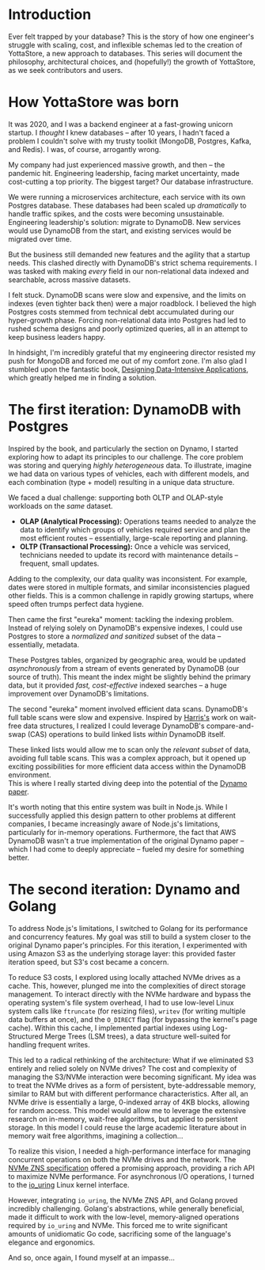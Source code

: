 # Introduction

Ever felt trapped by your database?  This is the story of how one engineer's struggle with scaling, cost, and 
inflexible schemas led to the creation of YottaStore, a new approach to databases.  This series will document the 
philosophy, architectural choices, and (hopefully!) the growth of YottaStore, as we seek contributors and users.

# How YottaStore was born

It was 2020, and I was a backend engineer at a fast-growing unicorn startup. I *thought* I knew databases – after 10 
years, I hadn't faced a problem I couldn't solve with my trusty toolkit (MongoDB, Postgres, Kafka, and Redis). 
I was, of course, arrogantly wrong.

My company had just experienced massive growth, and then – the pandemic hit. Engineering leadership, facing market 
uncertainty, made cost-cutting a top priority. The biggest target? Our database infrastructure.

We were running a microservices architecture, each service with its own Postgres database. These databases had been 
scaled up *dramatically* to handle traffic spikes, and the costs were becoming unsustainable. Engineering leadership's 
solution: migrate to DynamoDB. New services would use DynamoDB from the start, and existing services would be migrated 
over time.

But the business still demanded new features and the agility that a startup needs. This clashed directly with DynamoDB's 
strict schema requirements. I was tasked with making *every* field in our non-relational data indexed and searchable, 
across massive datasets.

I felt stuck. DynamoDB scans were slow and expensive, and the limits on indexes (even tighter back then) were a major 
roadblock. I believed the high Postgres costs stemmed from technical debt accumulated during our hyper-growth phase. 
Forcing non-relational data into Postgres had led to rushed schema designs and poorly optimized queries, all in an 
attempt to keep business leaders happy.

In hindsight, I'm incredibly grateful that my engineering director resisted my push for MongoDB and forced me out of 
my comfort zone. I'm also glad I stumbled upon the fantastic book, 
[Designing Data-Intensive Applications](https://www.oreilly.com/library/view/designing-data-intensive-applications/9781491903063/), 
which greatly helped me in finding a solution.

# The first iteration: DynamoDB with Postgres

Inspired by the book, and particularly the section on Dynamo, I started exploring how to adapt its principles to our 
challenge.  The core problem was storing and querying *highly heterogeneous* data. To illustrate, imagine we had data 
on various types of vehicles, each with different models, and each combination (type + model) resulting in a unique 
data structure.

We faced a dual challenge: supporting both OLTP and OLAP-style workloads on the *same* dataset.

*   **OLAP (Analytical Processing):**  Operations teams needed to analyze the data to identify which groups of 
vehicles required service and plan the most efficient routes – essentially, large-scale reporting and planning.
*   **OLTP (Transactional Processing):**  Once a vehicle was serviced, technicians needed to update its 
record with maintenance details – frequent, small updates.

Adding to the complexity, our data quality was inconsistent. For example, dates were stored in multiple formats, 
and similar inconsistencies plagued other fields. This is a common challenge in rapidly growing startups, where speed 
often trumps perfect data hygiene.

Then came the first "eureka" moment: tackling the indexing problem.  Instead of relying solely on DynamoDB's 
expensive indexes, I could use Postgres to store a *normalized and sanitized* subset of the data – essentially, metadata.

These Postgres tables, organized by geographic area, would be updated *asynchronously* from a stream of events 
generated by DynamoDB (our source of truth).  This meant the index might be slightly behind the primary data, but it 
provided *fast, cost-effective* indexed searches – a huge improvement over DynamoDB's limitations.

The second "eureka" moment involved efficient data scans. DynamoDB's full table scans were slow and expensive. Inspired 
by [Harris's](https://www.cl.cam.ac.uk/research/srg/netos/papers/2001-caslists.pdf)
work on wait-free data structures, I realized I could leverage DynamoDB's compare-and-swap (CAS) operations 
to build linked lists *within* DynamoDB itself.

These linked lists would allow me to scan only the *relevant subset* of data, avoiding full table scans. This was a 
complex approach, but it opened up exciting possibilities for more efficient data access within the DynamoDB environment.  
This is where I really started diving deep into the potential of the [Dynamo paper](https://www.allthingsdistributed.com/files/amazon-dynamo-sosp2007.pdf).

It's worth noting that this entire system was built in Node.js. While I successfully applied this design pattern 
to other problems at different companies, I became increasingly aware of Node.js's limitations, particularly for 
in-memory operations.  Furthermore, the fact that AWS DynamoDB wasn't a true implementation of the original Dynamo 
paper – which I had come to deeply appreciate – fueled my desire for something better.

# The second iteration: Dynamo and Golang

To address Node.js's limitations, I switched to Golang for its performance and concurrency features.  My goal was 
still to build a system closer to the original Dynamo paper's principles. For this iteration, I experimented with 
using Amazon S3 as the underlying storage layer: this provided faster iteration speed, but S3's cost became a concern.

To reduce S3 costs, I explored using locally attached NVMe drives as a cache. This, however, plunged me into the 
complexities of direct storage management. To interact directly with the NVMe hardware and bypass the operating 
system's file system overhead, I had to use low-level Linux system calls like `ftruncate` (for resizing files), 
`writev` (for writing multiple data buffers at once), and the `O_DIRECT` flag 
(for bypassing the kernel's page cache).  Within this cache, I implemented partial indexes 
using Log-Structured Merge Trees (LSM trees), a data structure well-suited for handling frequent writes.

This led to a radical rethinking of the architecture: What if we eliminated S3 entirely and relied solely on NVMe 
drives?  The cost and complexity of managing the S3/NVMe interaction were becoming significant. My idea was to treat 
the NVMe drives as a form of persistent, byte-addressable memory, similar to RAM but with different performance 
characteristics.  After all, an NVMe drive is essentially a large, 0-indexed array of 4KB blocks, allowing 
for random access.  This model would allow me to leverage the extensive research on in-memory, wait-free algorithms, 
but applied to persistent storage. In this model I could reuse the large academic literature about in memory wait
free algorithms, imagining a collection...

To realize this vision, I needed a high-performance interface for managing concurrent operations on both the NVMe 
drives and the network. The [NVMe ZNS specification](https://nvmexpress.org/specifications/) offered a promising 
approach, providing a rich API to maximize NVMe performance. For asynchronous I/O operations, I turned to 
the [io_uring](https://github.com/axboe/liburing) Linux kernel interface.

However, integrating `io_uring`, the NVMe ZNS API, and Golang proved incredibly challenging.  Golang's abstractions, 
while generally beneficial, made it difficult to work with the low-level, memory-aligned operations required by 
`io_uring` and NVMe.  This forced me to write significant amounts of unidiomatic Go code, sacrificing some of the 
language's elegance and ergonomics.

And so, once again, I found myself at an impasse...